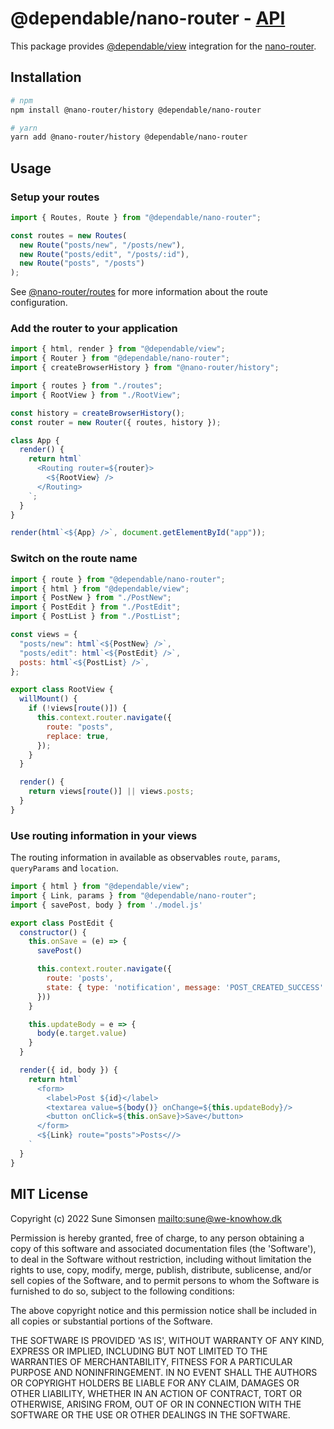 # @dependable/nano-router - [API](./API.md)

This package provides
[@dependable/view](https://github.com/sunesimonsen/dependable-view)
integration for the [nano-router](https://github.com/sunesimonsen/nano-router/tree/master/packages/router).

## Installation

```sh
# npm
npm install @nano-router/history @dependable/nano-router

# yarn
yarn add @nano-router/history @dependable/nano-router
```

## Usage

### Setup your routes

```js
import { Routes, Route } from "@dependable/nano-router";

const routes = new Routes(
  new Route("posts/new", "/posts/new"),
  new Route("posts/edit", "/posts/:id"),
  new Route("posts", "/posts")
);
```

See [@nano-router/routes](https://github.com/sunesimonsen/nano-router/tree/master/packages/routes) for more information about the route
configuration.

### Add the router to your application

```js
import { html, render } from "@dependable/view";
import { Router } from "@dependable/nano-router";
import { createBrowserHistory } from "@nano-router/history";

import { routes } from "./routes";
import { RootView } from "./RootView";

const history = createBrowserHistory();
const router = new Router({ routes, history });

class App {
  render() {
    return html`
      <Routing router=${router}>
        <${RootView} />
      </Routing>
    `;
  }
}

render(html`<${App} />`, document.getElementById("app"));
```

### Switch on the route name

```js
import { route } from "@dependable/nano-router";
import { html } from "@dependable/view";
import { PostNew } from "./PostNew";
import { PostEdit } from "./PostEdit";
import { PostList } from "./PostList";

const views = {
  "posts/new": html`<${PostNew} />`,
  "posts/edit": html`<${PostEdit} />`,
  posts: html`<${PostList} />`,
};

export class RootView {
  willMount() {
    if (!views[route()]) {
      this.context.router.navigate({
        route: "posts",
        replace: true,
      });
    }
  }

  render() {
    return views[route()] || views.posts;
  }
}
```

### Use routing information in your views

The routing information in available as observables `route`, `params`, `queryParams` and `location`.

```js
import { html } from "@dependable/view";
import { Link, params } from "@dependable/nano-router";
import { savePost, body } from './model.js'

export class PostEdit {
  constructor() {
    this.onSave = (e) => {
      savePost()

      this.context.router.navigate({
        route: 'posts',
        state: { type: 'notification', message: 'POST_CREATED_SUCCESS' }
      }))
    }

    this.updateBody = e => {
      body(e.target.value)
    }
  }

  render({ id, body }) {
    return html`
      <form>
        <label>Post ${id}</label>
        <textarea value=${body()} onChange=${this.updateBody}/>
        <button onClick=${this.onSave}>Save</button>
      </form>
      <${Link} route="posts">Posts<//>
    `
  }
}
```

## MIT License

Copyright (c) 2022 Sune Simonsen <mailto:sune@we-knowhow.dk>

Permission is hereby granted, free of charge, to any person obtaining
a copy of this software and associated documentation files (the
'Software'), to deal in the Software without restriction, including
without limitation the rights to use, copy, modify, merge, publish,
distribute, sublicense, and/or sell copies of the Software, and to
permit persons to whom the Software is furnished to do so, subject to
the following conditions:

The above copyright notice and this permission notice shall be
included in all copies or substantial portions of the Software.

THE SOFTWARE IS PROVIDED 'AS IS', WITHOUT WARRANTY OF ANY KIND,
EXPRESS OR IMPLIED, INCLUDING BUT NOT LIMITED TO THE WARRANTIES OF
MERCHANTABILITY, FITNESS FOR A PARTICULAR PURPOSE AND
NONINFRINGEMENT. IN NO EVENT SHALL THE AUTHORS OR COPYRIGHT HOLDERS BE
LIABLE FOR ANY CLAIM, DAMAGES OR OTHER LIABILITY, WHETHER IN AN ACTION
OF CONTRACT, TORT OR OTHERWISE, ARISING FROM, OUT OF OR IN CONNECTION
WITH THE SOFTWARE OR THE USE OR OTHER DEALINGS IN THE SOFTWARE.
